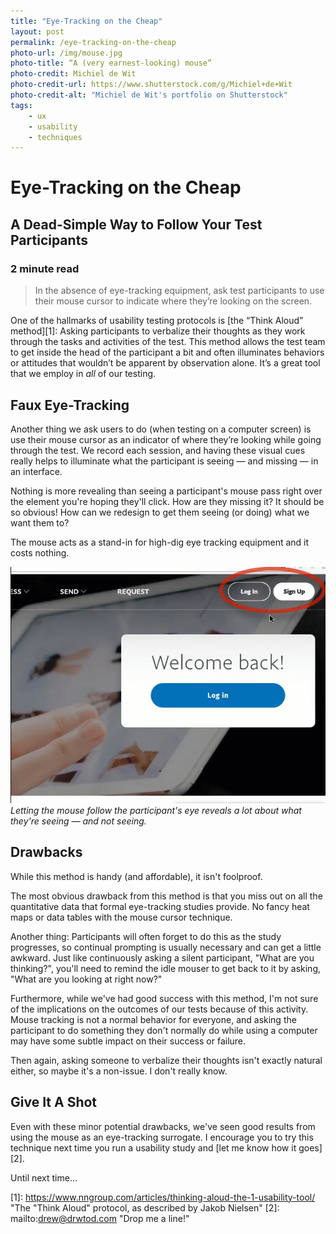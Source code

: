 ```yaml
---
title: "Eye-Tracking on the Cheap"
layout: post
permalink: /eye-tracking-on-the-cheap
photo-url: /img/mouse.jpg
photo-title: “A (very earnest-looking) mouse”
photo-credit: Michiel de Wit
photo-credit-url: https://www.shutterstock.com/g/Michiel+de+Wit
photo-credit-alt: "Michiel de Wit's portfolio on Shutterstock"
tags:
    - ux
    - usability
    - techniques
---
```


# Eye-Tracking on the Cheap

## A Dead-Simple Way to Follow Your Test Participants

### 2 minute read

> In the absence of eye-tracking equipment, ask test participants to use their mouse cursor to indicate where they’re looking on the screen.

One of the hallmarks of usability testing protocols is [the “Think Aloud” method][1]: Asking participants to verbalize their thoughts as they work through the tasks and activities of the test. This method allows the test team to get inside the head of the participant a bit and often illuminates behaviors or attitudes that wouldn’t be apparent by observation alone. It’s a great tool that we employ in *all* of our testing.

## Faux Eye-Tracking
Another thing we ask users to do (when testing on a computer screen) is use their mouse cursor as an indicator of where they’re looking while going through the test. We record each session, and having these visual cues really helps to illuminate what the participant is seeing — and missing — in an interface. 

Nothing is more revealing than seeing a participant's mouse pass right over the element you're hoping they'll click. How are they missing it? It should be so obvious! How can we redesign to get them seeing (or doing) what we want them to?

The mouse acts as a stand-in for high-dig eye tracking equipment and it costs nothing.

<div class="filler-background-dark"><img src="/img/mouse-cursor-eye-tracking.gif" class="floatcenter" /></div><em class="img-caption">Letting the mouse follow the participant's eye reveals a lot about what they're seeing — and not seeing.</em>

## Drawbacks

While this method is handy (and affordable), it isn't foolproof.

The most obvious drawback from this method is that you miss out on all the quantitative data that formal eye-tracking studies provide. No fancy heat maps or data tables with the mouse cursor technique.

Another thing: Participants will often forget to do this as the study progresses, so continual prompting is usually necessary and can get a little awkward. Just like continuously asking a silent participant, "What are you thinking?", you'll need to remind the idle mouser to get back to it by asking, "What are you looking at right now?"

Furthermore, while we've had good success with this method, I'm not sure of the implications on the outcomes of our tests because of this activity. Mouse tracking is not a normal behavior for everyone, and asking the participant to do something they don't normally do while using a computer may have some subtle impact on their success or failure.

Then again, asking someone to verbalize their thoughts isn't exactly natural either, so maybe it's a non-issue. I don't really know.

## Give It A Shot

Even with these minor potential drawbacks, we've seen good results from using the mouse as an eye-tracking surrogate. I encourage you to try this technique next time you run a usability study and [let me know how it goes][2].

Until next time…

[1]:	https://www.nngroup.com/articles/thinking-aloud-the-1-usability-tool/ "The "Think Aloud" protocol, as described by Jakob Nielsen"
[2]:	mailto:drew@drwtod.com "Drop me a line!"